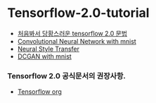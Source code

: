 # Tensorflow-2.0-tutorial
- [처음봐서 당황스러운 tensorflow 2.0 문법](https://github.com/Junhojuno/Tensorflow-2.0-tutorial/blob/master/00.new_method_summary.md)
- [Convolutional Neural Network with mnist](https://github.com/Junhojuno/Tensorflow-2.0-tutorial/blob/master/01_CNN_2_0style.ipynb)
- [Neural Style Transfer]()
- [DCGAN with mnist](https://github.com/Junhojuno/Tensorflow-2.0-tutorial/blob/master/DCGAN_mnist.ipynb)

### Tensorflow 2.0 공식문서의 권장사항.
- [Tensorflow org](https://www.tensorflow.org/beta/guide/effective_tf2)

